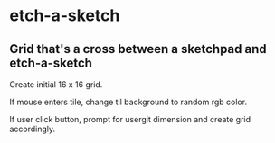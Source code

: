 # etch-a-sketch
## Grid that's a cross between a sketchpad and etch-a-sketch

Create initial 16 x 16 grid.

If mouse enters tile, change til background to random rgb color.

If user click button, prompt for usergit dimension and create grid accordingly.

